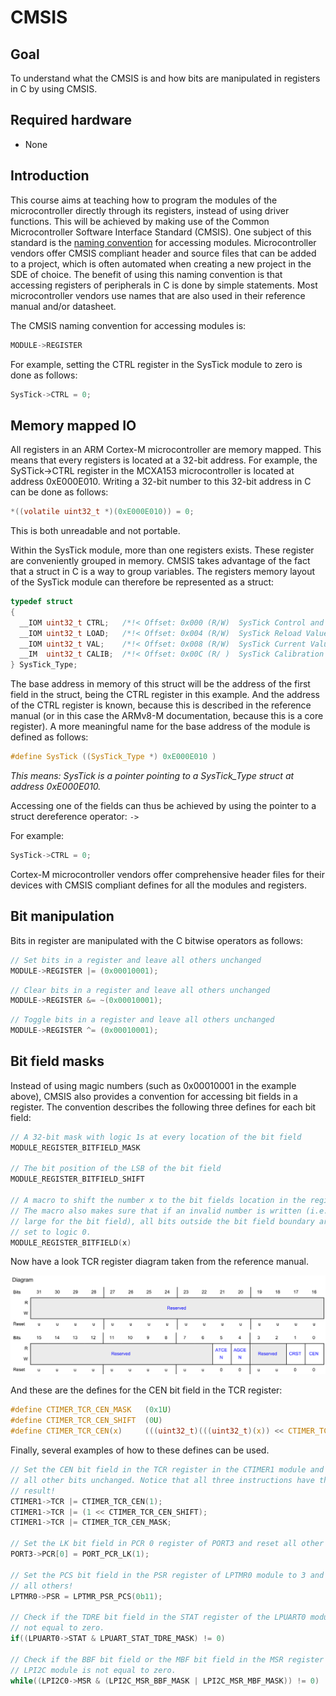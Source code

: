 # CMSIS

## Goal

To understand what the CMSIS is and how bits are manipulated in registers in C 
by using CMSIS.

## Required hardware

- None

## Introduction

This course aims at teaching how to program the modules of the microcontroller directly through its registers, instead of using driver functions. This will be achieved by making use of the Common Microcontroller Software Interface Standard (CMSIS). One subject of this standard is the [naming convention](https://www.keil.com/pack/doc/CMSIS/Core/html/group__peripheral__gr.html) for accessing modules. Microcontroller vendors offer CMSIS compliant header and source files that can be added to a project, which is often automated when creating a new project in the SDE of choice. The benefit of using this naming convention is that accessing registers of peripherals in C is done by simple statements. Most microcontroller vendors use names that are also used in their reference manual and/or datasheet.

The CMSIS naming convention for accessing modules is:

```C
MODULE->REGISTER
```

For example, setting the CTRL register in the SysTick module to zero is done as follows:

```C
SysTick->CTRL = 0;
```

## Memory mapped IO

All registers in an ARM Cortex-M microcontroller are memory mapped. This
means that every registers is located at a 32-bit address. For example, 
the SySTick->CTRL register in the MCXA153 microcontroller is located at 
address 0xE000E010. Writing a 32-bit number to this 32-bit address in C
can be done as follows:

```C
*((volatile uint32_t *)(0xE000E010)) = 0;
```

This is both unreadable and not portable.

Within the SysTick module, more than one registers exists. These register
are conveniently grouped in memory. CMSIS takes advantage of the fact that
a struct in C is a way to group variables. The registers memory layout of 
the SysTick module can therefore be represented as a struct:

```C
typedef struct
{
  __IOM uint32_t CTRL;   /*!< Offset: 0x000 (R/W)  SysTick Control and Status Register */
  __IOM uint32_t LOAD;   /*!< Offset: 0x004 (R/W)  SysTick Reload Value Register */
  __IOM uint32_t VAL;    /*!< Offset: 0x008 (R/W)  SysTick Current Value Register */
  __IM  uint32_t CALIB;  /*!< Offset: 0x00C (R/ )  SysTick Calibration Register */
} SysTick_Type;
```

The base address in memory of this struct will be the address of the first field in the struct, being the CTRL 
register in this example. And the address of the CTRL register is known, because this is described
in the reference manual (or in this case the ARMv8-M documentation, because 
this is a core register). A more meaningful name for the base address of the 
module is defined as follows:

```C
#define SysTick ((SysTick_Type *) 0xE000E010 )
```

*This means: SysTick is a pointer pointing to a SysTick_Type struct at address 0xE000E010.*

Accessing one of the fields can thus be achieved by using the pointer to a struct 
dereference operator: `->`

For example:

```C
SysTick->CTRL = 0;
```

Cortex-M microcontroller vendors offer comprehensive header files for
their devices with CMSIS compliant defines for all the modules and registers.

## Bit manipulation

Bits in register are manipulated with the C bitwise operators as follows:

```C
// Set bits in a register and leave all others unchanged
MODULE->REGISTER |= (0x00010001);
```

```C
// Clear bits in a register and leave all others unchanged
MODULE->REGISTER &= ~(0x00010001);
```

```C
// Toggle bits in a register and leave all others unchanged
MODULE->REGISTER ^= (0x00010001);
```

## Bit field masks

Instead of using magic numbers (such as 0x00010001 in the example above), CMSIS 
also provides a convention for accessing bit fields in a register. The convention 
describes the following three defines for each bit field:

```C
// A 32-bit mask with logic 1s at every location of the bit field
MODULE_REGISTER_BITFIELD_MASK

// The bit position of the LSB of the bit field
MODULE_REGISTER_BITFIELD_SHIFT

// A macro to shift the number x to the bit fields location in the register.
// The macro also makes sure that if an invalid number is written (i.e. too
// large for the bit field), all bits outside the bit field boundary are 
// set to logic 0.   
MODULE_REGISTER_BITFIELD(x)
```

Now have a look TCR register diagram taken from the reference manual.

![TCR register diagram](./../img/cmsis_ctimer_tcr.png)

And these are the defines for the CEN bit field in the TCR register:

```C
#define CTIMER_TCR_CEN_MASK   (0x1U)
#define CTIMER_TCR_CEN_SHIFT  (0U)             
#define CTIMER_TCR_CEN(x)     (((uint32_t)(((uint32_t)(x)) << CTIMER_TCR_CEN_SHIFT)) & CTIMER_TCR_CEN_MASK)
```

Finally, several examples of how to these defines can be used.

```C
// Set the CEN bit field in the TCR register in the CTIMER1 module and leave
// all other bits unchanged. Notice that all three instructions have the same
// result!
CTIMER1->TCR |= CTIMER_TCR_CEN(1);
CTIMER1->TCR |= (1 << CTIMER_TCR_CEN_SHIFT);
CTIMER1->TCR |= CTIMER_TCR_CEN_MASK;

// Set the LK bit field in PCR 0 register of PORT3 and reset all other bits!
PORT3->PCR[0] = PORT_PCR_LK(1);

// Set the PCS bit field in the PSR register of LPTMR0 module to 3 and reset 
// all others!
LPTMR0->PSR = LPTMR_PSR_PCS(0b11);

// Check if the TDRE bit field in the STAT register of the LPUART0 module is
// not equal to zero.
if((LPUART0->STAT & LPUART_STAT_TDRE_MASK) != 0)

// Check if the BBF bit field or the MBF bit field in the MSR register of the 
// LPI2C module is not equal to zero.
while((LPI2C0->MSR & (LPI2C_MSR_BBF_MASK | LPI2C_MSR_MBF_MASK)) != 0)
```